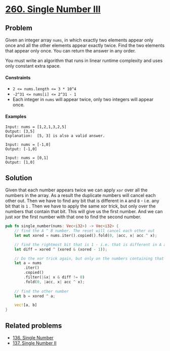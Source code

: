 # [260. Single Number III](https://leetcode.com/problems/single-number-iii/)

## Problem

Given an integer array `nums`, in which exactly two elements appear only once
and all the other elements appear exactly twice. Find the two elements that
appear only once. You can return the answer in any order.

You must write an algorithm that runs in linear runtime complexity and uses only
constant extra space.

#### Constraints

* `2 <= nums.length <= 3 * 10^4`
* `-2^31 <= nums[i] <= 2^31 - 1`
* Each integer in `nums` will appear twice, only two integers will appear once.

#### Examples

```text
Input: nums = [1,2,1,3,2,5]
Output: [3,5]
Explanation:  [5, 3] is also a valid answer.
```

```text
Input: nums = [-1,0]
Output: [-1,0]
```

```text
Input: nums = [0,1]
Output: [1,0]
```

## Solution

Given that each number appears twice we can apply `xor` over all the numbers in
the array. As a result the duplicate numbers will cancel each other out. Then we
have to find any bit that is different in `A` and `B` - i.e. any bit that is `1`
. Then we have to apply the same xor trick, but only over the numbers that
contain that bit. This will give us the first number. And we can just xor the
first number with that one to find the second number.

```rust
pub fn single_number(nums: Vec<i32>) -> Vec<i32> {
    // find the A ^ B number. The reset will cancel each other out
    let mut xored = nums.iter().copied().fold(0, |acc, x| acc ^ x);

    // find the rightmost bit that is 1 - i.e. that is different in A and B
    let diff = xored ^ (xored & (xored - 1));

    // Do the xor trick again, but only on the numbers containing that rightmost bit
    let a = nums
        .iter()
        .copied()
        .filter(|&x| x & diff != 0)
        .fold(0, |acc, x| acc ^ x);
    
    // find the other number
    let b = xored ^ a;

    vec![a, b]
}
```

## Related problems

* [136. Single Number](/leetcode/100%20-%20199/136%20-%20Single%20Number.md)
* [137. Single Number II](/leetcode/100%20-%20199/137%20-%20Single%20Number%20II.md)